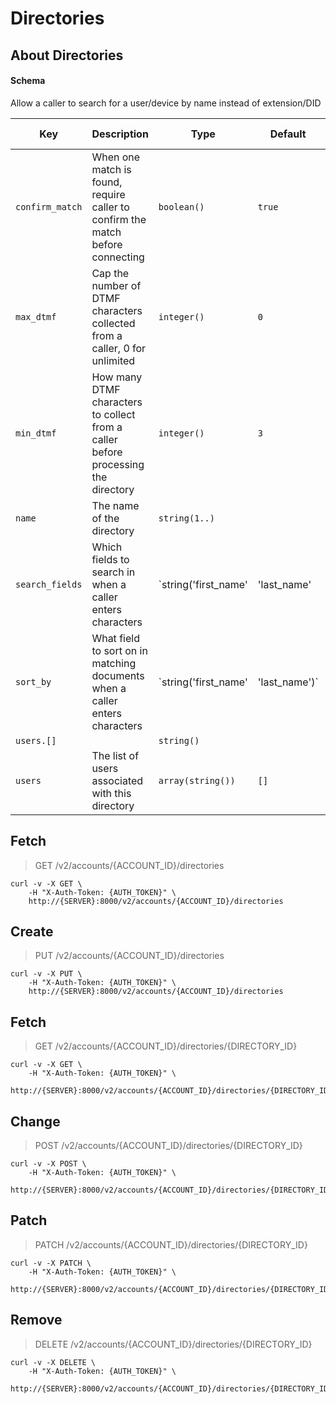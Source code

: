 # Directories

## About Directories

#### Schema

Allow a caller to search for a user/device by name instead of extension/DID



Key | Description | Type | Default | Required | Support Level
--- | ----------- | ---- | ------- | -------- | -------------
`confirm_match` | When one match is found, require caller to confirm the match before connecting | `boolean()` | `true` | `false` | `supported`
`max_dtmf` | Cap the number of DTMF characters collected from a caller, 0 for unlimited | `integer()` | `0` | `false` | `supported`
`min_dtmf` | How many DTMF characters to collect from a caller before processing the directory | `integer()` | `3` | `false` | `supported`
`name` | The name of the directory | `string(1..)` |   | `true` | `supported`
`search_fields` | Which fields to search in when a caller enters characters | `string('first_name' | 'last_name' | 'both')` | `both` | `false` |  
`sort_by` | What field to sort on in matching documents when a caller enters characters | `string('first_name' | 'last_name')` | `last_name` | `false` | `supported`
`users.[]` |   | `string()` |   | `false` | `supported`
`users` | The list of users associated with this directory | `array(string())` | `[]` | `false` | `supported`



## Fetch

> GET /v2/accounts/{ACCOUNT_ID}/directories

```shell
curl -v -X GET \
    -H "X-Auth-Token: {AUTH_TOKEN}" \
    http://{SERVER}:8000/v2/accounts/{ACCOUNT_ID}/directories
```

## Create

> PUT /v2/accounts/{ACCOUNT_ID}/directories

```shell
curl -v -X PUT \
    -H "X-Auth-Token: {AUTH_TOKEN}" \
    http://{SERVER}:8000/v2/accounts/{ACCOUNT_ID}/directories
```

## Fetch

> GET /v2/accounts/{ACCOUNT_ID}/directories/{DIRECTORY_ID}

```shell
curl -v -X GET \
    -H "X-Auth-Token: {AUTH_TOKEN}" \
    http://{SERVER}:8000/v2/accounts/{ACCOUNT_ID}/directories/{DIRECTORY_ID}
```

## Change

> POST /v2/accounts/{ACCOUNT_ID}/directories/{DIRECTORY_ID}

```shell
curl -v -X POST \
    -H "X-Auth-Token: {AUTH_TOKEN}" \
    http://{SERVER}:8000/v2/accounts/{ACCOUNT_ID}/directories/{DIRECTORY_ID}
```

## Patch

> PATCH /v2/accounts/{ACCOUNT_ID}/directories/{DIRECTORY_ID}

```shell
curl -v -X PATCH \
    -H "X-Auth-Token: {AUTH_TOKEN}" \
    http://{SERVER}:8000/v2/accounts/{ACCOUNT_ID}/directories/{DIRECTORY_ID}
```

## Remove

> DELETE /v2/accounts/{ACCOUNT_ID}/directories/{DIRECTORY_ID}

```shell
curl -v -X DELETE \
    -H "X-Auth-Token: {AUTH_TOKEN}" \
    http://{SERVER}:8000/v2/accounts/{ACCOUNT_ID}/directories/{DIRECTORY_ID}
```

